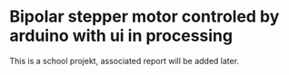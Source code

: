 Bipolar stepper motor controled by arduino with ui in processing
=================================================================

This is a school projekt, associated report will be added later.
